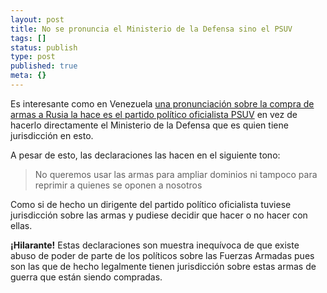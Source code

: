 ```yaml
---
layout: post
title: No se pronuncia el Ministerio de la Defensa sino el PSUV
tags: []
status: publish
type: post
published: true
meta: {}
---
```

Es interesante como en Venezuela <a href="http://www.noticias24.com/actualidad/noticia/19033/las-armas-compradas-no-son-para-reprimir-a-la-oposicion/">una pronunciación sobre la compra de armas a Rusia la hace es el partido político oficialista PSUV</a> en vez de hacerlo directamente el Ministerio de la Defensa que es quien tiene jurisdicción en esto.

A pesar de esto, las declaraciones las hacen en el siguiente tono:
<blockquote>No queremos usar las armas para ampliar dominios ni tampoco para reprimir a quienes se oponen a nosotros</blockquote>

Como si de hecho un dirigente del partido político oficialista tuviese jurisdicción sobre las armas y pudiese decidir que hacer o no hacer con ellas.

<strong>¡Hilarante!</strong> Estas declaraciones son muestra inequívoca de que existe abuso de poder de parte de los políticos sobre las Fuerzas Armadas pues son las que de hecho legalmente tienen jurisdicción sobre estas armas de guerra que están siendo compradas.
